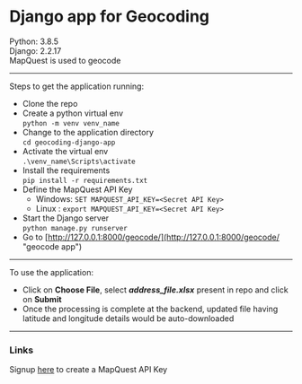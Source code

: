 # Django app for Geocoding #

Python: 3.8.5  
Django: 2.2.17  
MapQuest is used to geocode
- - - -  
Steps to get the application running:
* Clone the repo
* Create a python virtual env  
`python -m venv venv_name`  
* Change to the application directory  
`cd geocoding-django-app`  
* Activate the virtual env  
`.\venv_name\Scripts\activate`
* Install the requirements  
`pip install -r requirements.txt`
* Define the MapQuest API Key
   - Windows: `SET MAPQUEST_API_KEY=<Secret API Key>`  
   - Linux  : `export MAPQUEST_API_KEY=<Secret API Key>`  
* Start the Django server  
`python manage.py runserver`
* Go to [http://127.0.0.1:8000/geocode/](http://127.0.0.1:8000/geocode/ "geocode app") 
- - - -  
To use the application:  
* Click on **Choose File**, select ***address_file.xlsx*** present in repo and click on **Submit**
* Once the processing is complete at the backend, updated file having latitude and longitude details would be auto-downloaded
- - - -  
### Links ###  
Signup [here](https://developer.mapquest.com/plan_purchase/steps/business_edition/business_edition_free/register "mapquest signup page") to create a MapQuest API Key
